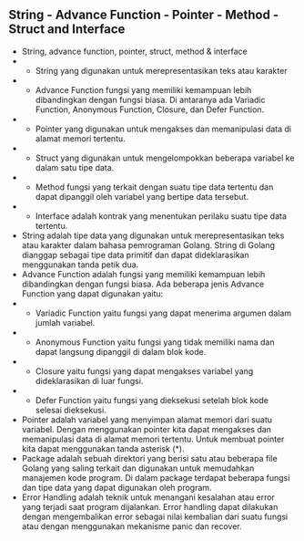 ## String - Advance Function - Pointer - Method - Struct and Interface

- String, advance function, pointer, struct, method & interface
- - String yang digunakan untuk merepresentasikan teks atau karakter
- - Advance Function fungsi yang memiliki kemampuan lebih dibandingkan dengan fungsi biasa. Di antaranya ada Variadic Function, Anonymous Function, Closure, dan Defer Function.
- - Pointer yang digunakan untuk mengakses dan memanipulasi data di alamat memori tertentu.
- - Struct yang digunakan untuk mengelompokkan beberapa variabel ke dalam satu tipe data.
- - Method fungsi yang terkait dengan suatu tipe data tertentu dan dapat dipanggil oleh variabel yang bertipe data tersebut.
- - Interface adalah kontrak yang menentukan perilaku suatu tipe data tertentu.
- String adalah tipe data yang digunakan untuk merepresentasikan teks atau karakter dalam bahasa pemrograman Golang. String di Golang dianggap sebagai tipe data primitif dan dapat dideklarasikan menggunakan tanda petik dua.
- Advance Function adalah fungsi yang memiliki kemampuan lebih dibandingkan dengan fungsi biasa. Ada beberapa jenis Advance Function yang dapat digunakan yaitu:
- - Variadic Function yaitu fungsi yang dapat menerima argumen dalam jumlah variabel.
- - Anonymous Function yaitu fungsi yang tidak memiliki nama dan dapat langsung dipanggil di dalam blok kode.
- - Closure yaitu fungsi yang dapat mengakses variabel yang dideklarasikan di luar fungsi.
- - Defer Function yaitu fungsi yang dieksekusi setelah blok kode selesai dieksekusi.
- Pointer adalah variabel yang menyimpan alamat memori dari suatu variabel. Dengan menggunakan pointer kita dapat mengakses dan memanipulasi data di alamat memori tertentu. Untuk membuat pointer kita dapat menggunakan tanda asterisk (\*).
- Package adalah sebuah direktori yang berisi satu atau beberapa file Golang yang saling terkait dan digunakan untuk memudahkan manajemen kode program. Di dalam package terdapat beberapa fungsi dan tipe data yang dapat digunakan oleh program.
- Error Handling adalah teknik untuk menangani kesalahan atau error yang terjadi saat program dijalankan. Error handling dapat dilakukan dengan mengembalikan error sebagai nilai kembalian dari suatu fungsi atau dengan menggunakan mekanisme panic dan recover.
